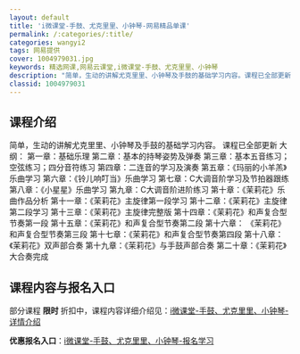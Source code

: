 ```yaml
---
layout: default
title: 'i微课堂-手鼓、尤克里里、小钟琴-网易精品单课'
permalink: /:categories/:title/
categories: wangyi2
tags: 网易提供
cover: 1004979031.jpg
keywords: 精选网课,网易云课堂,i微课堂-手鼓、尤克里里、小钟琴
description: "简单，生动的讲解尤克里里、小钟琴及手鼓的基础学习内容。课程已全部更新大纲：第一章：基础乐理第二章：基本的持琴姿势及弹奏第三章：基本五音练习；空弦练习；四分音符练习第四章：二连音的学习及演奏第"
classid: 1004979031
---
```


## 课程介绍

简单，生动的讲解尤克里里、小钟琴及手鼓的基础学习内容。
课程已全部更新
大纲：
第一章：基础乐理
第二章：基本的持琴姿势及弹奏
第三章：基本五音练习；空弦练习；四分音符练习
第四章：二连音的学习及演奏
第五章：《玛丽的小羊羔》乐曲学习
第六章：《铃儿响叮当》乐曲学习
第七章：C大调音阶学习及节拍器跟练
第八章：《小星星》乐曲学习
第九章：C大调音阶进阶练习
第十章：《茉莉花》乐曲作品分析
第十一章：《茉莉花》主旋律第一段学习
第十二章：《茉莉花》主旋律第二段学习
第十三章：《茉莉花》主旋律完整版
第十四章：《茉莉花》和声复合型节奏第一段
第十五章：《茉莉花》和声复合型节奏第二段
第十六章： 《茉莉花》和声复合型节奏第三段
第十七章：《茉莉花》和声复合型节奏第四段
第十八章：《茉莉花》双声部合奏
第十九章：《茉莉花》与手鼓声部合奏
第二十章：《茉莉花》大合奏完成

## 课程内容与报名入口

部分课程 **限时** 折扣中，课程内容详细介绍见：[i微课堂-手鼓、尤克里里、小钟琴-详情介绍](https://study.163.com/course/introduction/1004979031.htm?share=1&shareId=1025206652&utm_campaign=share&utm_medium=iphoneShare&utm_source=&utm_u=1025206652)

**优惠报名入口**：[i微课堂-手鼓、尤克里里、小钟琴-报名学习](https://study.163.com/course/introduction/1004979031.htm?share=1&shareId=1025206652&utm_campaign=share&utm_medium=iphoneShare&utm_source=&utm_u=1025206652)

